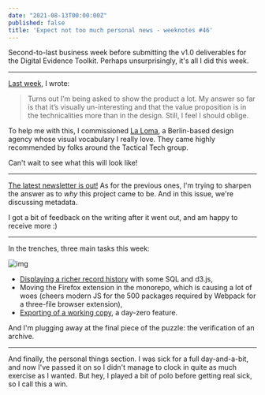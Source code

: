 ```yaml
---
date: "2021-08-13T00:00:00Z"
published: false
title: 'Expect not too much personal news - weeknotes #46'
---
```


Second-to-last business week before submitting the v1.0 deliverables for the Digital Evidence Toolkit. Perhaps unsurprisingly, it's all I did this week.

---

[Last week](weeknotes/weeknotes-45), I wrote:

> Turns out I’m being asked to show the product a lot. My answer so  far is that it’s visually un-interesting and that the value proposition is in the technicalities more than in the design. Still, I feel I should oblige.

To help me with this, I commissioned [La Loma](http://laloma.info/en), a Berlin-based design agency whose visual vocabulary I really love. They came highly recommended by folks around the Tactical Tech group.

Can't wait to see what this will look like!

---

[The latest newsletter is out!](https://digitalevidencetoolkit.org/newsletter-4.html) As for the previous ones, I'm trying to sharpen the answer as to _why_ this project came to be. And in this issue, we're discussing metadata.

I got a bit of feedback on the writing after it went out, and am happy to receive more :)

---

In the trenches, three main tasks this week:

![img](https://user-images.githubusercontent.com/5701152/128875557-04855eb7-b773-4c70-bdde-69327bd56fdf.png)

-   [Displaying a richer record history](https://github.com/digitalevidencetoolkit/deptoolkit-node-api/pull/38) with some SQL and d3.js,
-   Moving the Firefox extension in the monorepo, which is causing a lot of woes (cheers modern JS for the 500 packages required by Webpack for a three-file browser extension),
-   [Exporting of a working copy](https://github.com/digitalevidencetoolkit/deptoolkit-node-api/pull/41), a day-zero feature.

And I'm plugging away at the final piece of the puzzle: the verification of an archive.

---

And finally, the personal things section. I was sick for a full day-and-a-bit, and now I've passed it on so I didn't manage to clock in quite as much exercise as I wanted. But hey, I played a bit of polo before getting real sick, so I call this a win.
